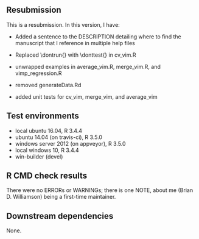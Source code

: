 ## Resubmission
This is a resubmission. In this version, I have:

* Added a sentence to the DESCRIPTION detailing where to find the manuscript that I reference in multiple help files

* Replaced \dontrun{} with \donttest{} in cv_vim.R

* unwrapped examples in average_vim.R, merge_vim.R, and vimp_regression.R

* removed generateData.Rd

* added unit tests for cv_vim, merge_vim, and average_vim

## Test environments
* local ubuntu 16.04, R 3.4.4
* ubuntu 14.04 (on travis-ci), R 3.5.0
* windows server 2012 (on appveyor), R 3.5.0
* local windows 10, R 3.4.4
* win-builder (devel)

## R CMD check results
There were no ERRORs or WARNINGs; there is one NOTE, about me (Brian D. Williamson) being a first-time maintainer.


## Downstream dependencies
None.